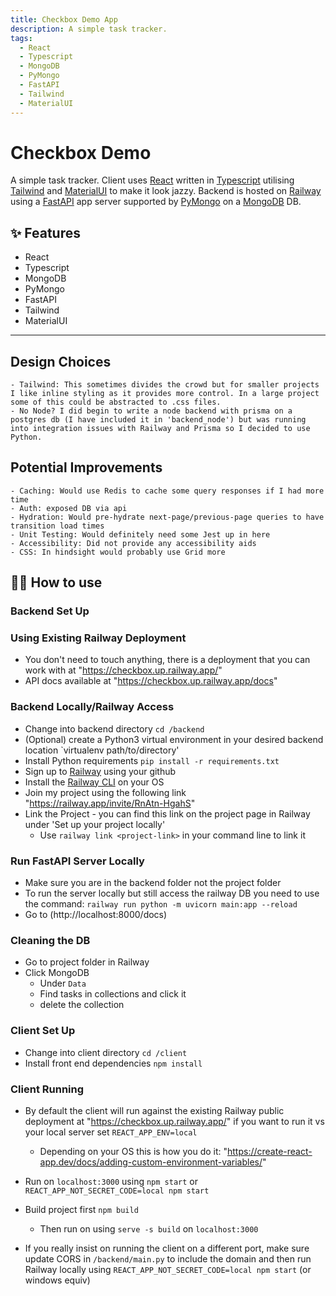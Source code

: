 ```yaml
---
title: Checkbox Demo App
description: A simple task tracker.
tags:
  - React
  - Typescript
  - MongoDB
  - PyMongo
  - FastAPI
  - Tailwind
  - MaterialUI
---
```


# Checkbox Demo

A simple task tracker. Client uses [React](https://reactjs.org/) written in [Typescript](https://www.typescriptlang.org/) utilising [Tailwind](https://tailwindcss.com/) and [MaterialUI](https://mui.com/) to make it look jazzy. Backend is hosted on [Railway](https://railway.app) using a [FastAPI](https://fastapi.tiangolo.com/) app server supported by [PyMongo](https://pymongo.readthedocs.io/en/stable/) on a [MongoDB](https://www.mongodb.com/) DB.

## ✨ Features

- React
- Typescript
- MongoDB
- PyMongo
- FastAPI
- Tailwind
- MaterialUI

---

## Design Choices

    - Tailwind: This sometimes divides the crowd but for smaller projects I like inline styling as it provides more control. In a large project some of this could be abstracted to .css files.
    - No Node? I did begin to write a node backend with prisma on a postgres db (I have included it in 'backend_node') but was running into integration issues with Railway and Prisma so I decided to use Python.

## Potential Improvements

    - Caching: Would use Redis to cache some query responses if I had more time
    - Auth: exposed DB via api
    - Hydration: Would pre-hydrate next-page/previous-page queries to have transition load times
    - Unit Testing: Would definitely need some Jest up in here
    - Accessibility: Did not provide any accessibility aids
    - CSS: In hindsight would probably use Grid more

## 💁‍♀️ How to use

### Backend Set Up

### Using Existing Railway Deployment

- You don't need to touch anything, there is a deployment that you can work with at "https://checkbox.up.railway.app/"
- API docs available at "https://checkbox.up.railway.app/docs"

### Backend Locally/Railway Access

- Change into backend directory `cd /backend`
- (Optional) create a Python3 virtual environment in your desired backend location `virtualenv path/to/directory'
- Install Python requirements `pip install -r requirements.txt`
- Sign up to [Railway](https://railway.app) using your github
- Install the [Railway CLI](https://docs.railway.app/develop/cli) on your OS
- Join my project using the following link "https://railway.app/invite/RnAtn-HgahS"
- Link the Project - you can find this link on the project page in Railway under 'Set up your project locally'
  - Use `railway link <project-link>` in your command line to link it

### Run FastAPI Server Locally

- Make sure you are in the backend folder not the project folder
- To run the server locally but still access the railway DB you need to use the command: `railway run python -m uvicorn main:app --reload`
- Go to (http://localhost:8000/docs)

### Cleaning the DB

- Go to project folder in Railway
- Click MongoDB
  - Under `Data`
  - Find tasks in collections and click it
  - delete the collection

### Client Set Up

- Change into client directory `cd /client`
- Install front end dependencies `npm install`

### Client Running

- By default the client will run against the existing Railway public deployment at "https://checkbox.up.railway.app/" if you want to run it vs your local server set `REACT_APP_ENV=local`

  - Depending on your OS this is how you do it: "https://create-react-app.dev/docs/adding-custom-environment-variables/"

- Run on `localhost:3000` using `npm start` or `REACT_APP_NOT_SECRET_CODE=local npm start`
- Build project first `npm build`
  - Then run on using `serve -s build` on `localhost:3000`
- If you really insist on running the client on a different port, make sure update CORS in `/backend/main.py` to include the domain and then run Railway locally using `REACT_APP_NOT_SECRET_CODE=local npm start` (or windows equiv)
